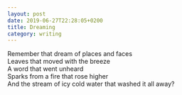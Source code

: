```yaml
---
layout: post
date: 2019-06-27T22:28:05+0200
title: Dreaming
category: writing
---
```


Remember that dream of places and faces  
Leaves that moved with the breeze  
A word that went unheard  
Sparks from a fire that rose higher  
And the stream of icy cold water that washed it all away?
